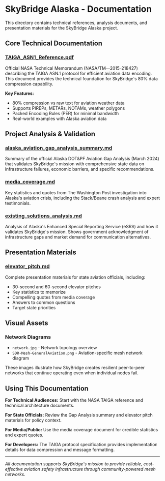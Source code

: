# SkyBridge Alaska - Documentation

This directory contains technical references, analysis documents, and presentation materials for the SkyBridge Alaska project.

## Core Technical Documentation

### [TAIGA_ASN1_Reference.pdf](TAIGA_ASN1_Reference.pdf)
Official NASA Technical Memorandum (NASA/TM—2015-218427) describing the TAIGA ASN.1 protocol for efficient aviation data encoding. This document provides the technical foundation for SkyBridge's 80% data compression capability.

**Key Features:**
- 80% compression vs raw text for aviation weather data
- Supports PIREPs, METARs, NOTAMs, weather polygons
- Packed Encoding Rules (PER) for minimal bandwidth
- Real-world examples with Alaska aviation data

## Project Analysis & Validation

### [alaska_aviation_gap_analysis_summary.md](alaska_aviation_gap_analysis_summary.md)
Summary of the official Alaska DOT&PF Aviation Gap Analysis (March 2024) that validates SkyBridge's mission with comprehensive state data on infrastructure failures, economic barriers, and specific recommendations.

### [media_coverage.md](media_coverage.md)
Key statistics and quotes from The Washington Post investigation into Alaska's aviation crisis, including the Stack/Beane crash analysis and expert testimonials.

### [existing_solutions_analysis.md](existing_solutions_analysis.md)
Analysis of Alaska's Enhanced Special Reporting Service (eSRS) and how it validates SkyBridge's mission. Shows government acknowledgment of infrastructure gaps and market demand for communication alternatives.

## Presentation Materials

### [elevator_pitch.md](elevator_pitch.md)
Complete presentation materials for state aviation officials, including:
- 30-second and 60-second elevator pitches
- Key statistics to memorize
- Compelling quotes from media coverage
- Answers to common questions
- Target state priorities

## Visual Assets

### Network Diagrams
- `network.jpg` - Network topology overview
- `SDR-Mesh-GeneralAviation.png` - Aviation-specific mesh network diagram

These images illustrate how SkyBridge creates resilient peer-to-peer networks that continue operating even when individual nodes fail.

## Using This Documentation

**For Technical Audiences:**
Start with the NASA TAIGA reference and technical architecture documents.

**For State Officials:**
Review the Gap Analysis summary and elevator pitch materials for policy context.

**For Media/Public:**
Use the media coverage document for credible statistics and expert quotes.

**For Developers:**
The TAIGA protocol specification provides implementation details for data compression and message formatting.

---

*All documentation supports SkyBridge's mission to provide reliable, cost-effective aviation safety infrastructure through community-powered mesh networks.*
